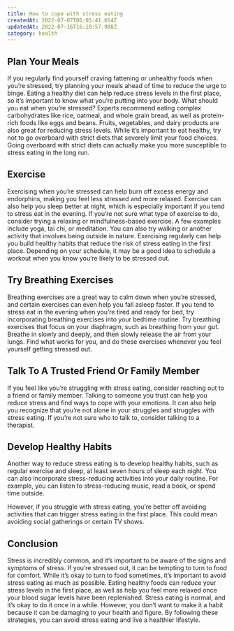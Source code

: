 ```yaml
---
title: How to cope with stress eating
createdAt: 2022-07-07T06:05:41.654Z
updatedAt: 2022-07-16T16:18:57.988Z
category: health
---
```


## Plan Your Meals

If you regularly find yourself craving fattening or unhealthy foods when you’re stressed, try planning your meals ahead of time to reduce the urge to binge. Eating a healthy diet can help reduce stress levels in the first place, so it’s important to know what you’re putting into your body.
What should you eat when you’re stressed? Experts recommend eating complex carbohydrates like rice, oatmeal, and whole grain bread, as well as protein-rich foods like eggs and beans. Fruits, vegetables, and dairy products are also great for reducing stress levels.
While it’s important to eat healthy, try not to go overboard with strict diets that severely limit your food choices. Going overboard with strict diets can actually make you more susceptible to stress eating in the long run.

## Exercise

Exercising when you’re stressed can help burn off excess energy and endorphins, making you feel less stressed and more relaxed. Exercise can also help you sleep better at night, which is especially important if you tend to stress eat in the evening.
If you’re not sure what type of exercise to do, consider trying a relaxing or mindfulness-based exercise. A few examples include yoga, tai chi, or meditation. You can also try walking or another activity that involves being outside in nature.
Exercising regularly can help you build healthy habits that reduce the risk of stress eating in the first place. Depending on your schedule, it may be a good idea to schedule a workout when you know you’re likely to be stressed out.

## Try Breathing Exercises

Breathing exercises are a great way to calm down when you’re stressed, and certain exercises can even help you fall asleep faster. If you tend to stress eat in the evening when you’re tired and ready for bed, try incorporating breathing exercises into your bedtime routine.
Try breathing exercises that focus on your diaphragm, such as breathing from your gut. Breathe in slowly and deeply, and then slowly release the air from your lungs. Find what works for you, and do these exercises whenever you feel yourself getting stressed out.

## Talk To A Trusted Friend Or Family Member

If you feel like you’re struggling with stress eating, consider reaching out to a friend or family member. Talking to someone you trust can help you reduce stress and find ways to cope with your emotions.
It can also help you recognize that you’re not alone in your struggles and struggles with stress eating. If you’re not sure who to talk to, consider talking to a therapist.

## Develop Healthy Habits

Another way to reduce stress eating is to develop healthy habits, such as regular exercise and sleep, at least seven hours of sleep each night. You can also incorporate stress-reducing activities into your daily routine. For example, you can listen to stress-reducing music, read a book, or spend time outside.

However, if you struggle with stress eating, you’re better off avoiding activities that can trigger stress eating in the first place. This could mean avoiding social gatherings or certain TV shows.

## Conclusion

Stress is incredibly common, and it’s important to be aware of the signs and symptoms of stress. If you’re stressed out, it can be tempting to turn to food for comfort.
While it’s okay to turn to food sometimes, it’s important to avoid stress eating as much as possible. Eating healthy foods can reduce your stress levels in the first place, as well as help you feel more relaxed once your blood sugar levels have been replenished.
Stress eating is normal, and it’s okay to do it once in a while. However, you don’t want to make it a habit because it can be damaging to your health and figure. By following these strategies, you can avoid stress eating and live a healthier lifestyle.

